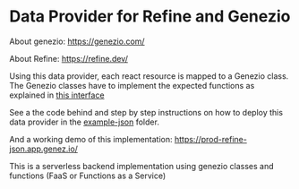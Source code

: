 # Data Provider for Refine and Genezio

About genezio: https://genezio.com/

About Refine: https://refine.dev/


Using this data provider, each react resource is mapped to a Genezio class. The Genezio classes have to implement the expected functions as explained in [this interface](https://github.com/Genez-io/refine-genezio/blob/main/example-json/server/DataProvider.ts)

See a the code behind and step by step instructions on how to deploy this data provider in the [example-json](https://github.com/Genez-io/refine-genezio/tree/main/example-json) folder.

And a working demo of this implementation: https://prod-refine-json.app.genez.io/

This is a serverless backend implementation using genezio classes and functions (FaaS or Functions as a Service)
